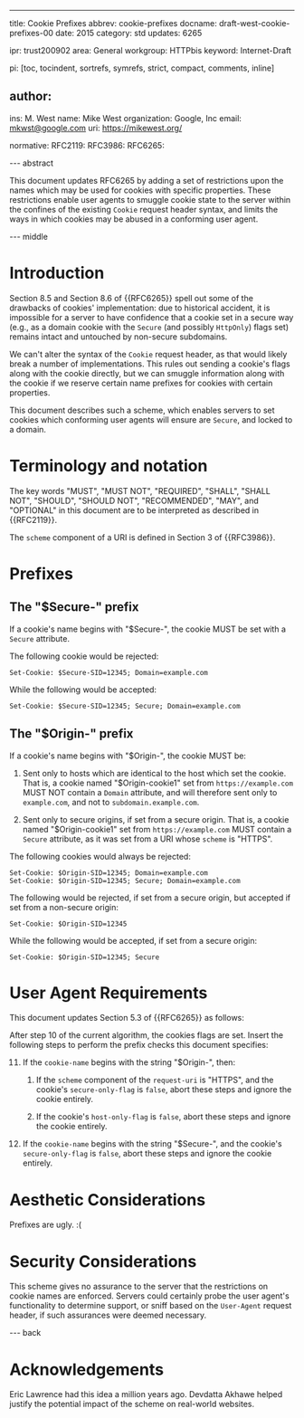 ---
title: Cookie Prefixes
abbrev: cookie-prefixes
docname: draft-west-cookie-prefixes-00
date: 2015
category: std
updates: 6265

ipr: trust200902
area: General
workgroup: HTTPbis
keyword: Internet-Draft

pi: [toc, tocindent, sortrefs, symrefs, strict, compact, comments, inline]

author:
-
  ins: M. West
  name: Mike West
  organization: Google, Inc
  email: mkwst@google.com
  uri: https://mikewest.org/

normative:
  RFC2119:
  RFC3986:
  RFC6265:

--- abstract

This document updates RFC6265 by adding a set of restrictions upon the names
which may be used for cookies with specific properties. These restrictions
enable user agents to smuggle cookie state to the server within the confines
of the existing `Cookie` request header syntax, and limits the ways in which
cookies may be abused in a conforming user agent.

--- middle

# Introduction

Section 8.5 and Section 8.6 of {{RFC6265}} spell out some of the drawbacks of
cookies' implementation: due to historical accident, it is impossible for a
server to have confidence that a cookie set in a secure way (e.g., as a
domain cookie with the `Secure` (and possibly `HttpOnly`) flags set) remains
intact and untouched by non-secure subdomains.

We can't alter the syntax of the `Cookie` request header, as that would likely
break a number of implementations. This rules out sending a cookie's flags along
with the cookie directly, but we can smuggle information along with the cookie
if we reserve certain name prefixes for cookies with certain properties.

This document describes such a scheme, which enables servers to set cookies
which conforming user agents will ensure are `Secure`, and locked to a domain.

# Terminology and notation

The key words "MUST", "MUST NOT", "REQUIRED", "SHALL", "SHALL NOT", "SHOULD",
"SHOULD NOT", "RECOMMENDED", "MAY", and "OPTIONAL" in this document are to be
interpreted as described in {{RFC2119}}.

The `scheme` component of a URI is defined in Section 3 of {{RFC3986}}.

# Prefixes

## The "$Secure-" prefix

If a cookie's name begins with "$Secure-", the cookie MUST be set with a
`Secure` attribute.

The following cookie would be rejected:

    Set-Cookie: $Secure-SID=12345; Domain=example.com

While the following would be accepted:

    Set-Cookie: $Secure-SID=12345; Secure; Domain=example.com

## The "$Origin-" prefix

If a cookie's name begins with "$Origin-", the cookie MUST be:

1.  Sent only to hosts which are identical to the host which set the cookie.
    That is, a cookie named "$Origin-cookie1" set from `https://example.com` MUST
    NOT contain a `Domain` attribute, and will therefore sent only to
    `example.com`, and not to `subdomain.example.com`.

2.  Sent only to secure origins, if set from a secure origin. That is, a cookie
    named "$Origin-cookie1" set from `https://example.com` MUST contain a
    `Secure` attribute, as it was set from a URI whose `scheme` is "HTTPS".

The following cookies would always be rejected:

    Set-Cookie: $Origin-SID=12345; Domain=example.com
    Set-Cookie: $Origin-SID=12345; Secure; Domain=example.com

The following would be rejected, if set from a secure origin, but accepted if
set from a non-secure origin:

    Set-Cookie: $Origin-SID=12345

While the following would be accepted, if set from a secure origin:

    Set-Cookie: $Origin-SID=12345; Secure

# User Agent Requirements

This document updates Section 5.3 of {{RFC6265}} as follows:

After step 10 of the current algorithm, the cookies flags are set. Insert the
following steps to perform the prefix checks this document specifies:

11. If the `cookie-name` begins with the string "$Origin-", then:

    1.  If the `scheme` component of the `request-uri` is "HTTPS", and the
        cookie's `secure-only-flag` is `false`, abort these steps and ignore
        the cookie entirely.

    2.  If the cookie's `host-only-flag` is `false`, abort these steps and
        ignore the cookie entirely.

12. If the `cookie-name` begins with the string "$Secure-", and the cookie's
    `secure-only-flag` is `false`, abort these steps and ignore the cookie
    entirely.

# Aesthetic Considerations

Prefixes are ugly. :(

# Security Considerations

This scheme gives no assurance to the server that the restrictions on cookie
names are enforced. Servers could certainly probe the user agent's functionality
to determine support, or sniff based on the `User-Agent` request header, if
such assurances were deemed necessary.

--- back

# Acknowledgements

Eric Lawrence had this idea a million years ago. Devdatta Akhawe helped justify
the potential impact of the scheme on real-world websites.

